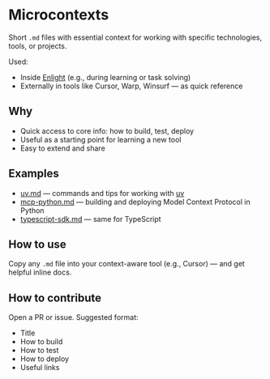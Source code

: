# Microcontexts

Short `.md` files with essential context for working with specific technologies, tools, or projects.

Used:
- Inside [Enlight](https://enlightby.ai) (e.g., during learning or task solving)
- Externally in tools like Cursor, Warp, Winsurf — as quick reference

## Why

- Quick access to core info: how to build, test, deploy
- Useful as a starting point for learning a new tool
- Easy to extend and share

## Examples

- [uv.md](astral-sh/uv.md) — commands and tips for working with [uv](https://github.com/astral-sh/uv)
- [mcp-python.md](modelcontextprotocol/mcp-python.md) — building and deploying Model Context Protocol in Python
- [typescript-sdk.md](modelcontextprotocol/typescript-sdk.md) — same for TypeScript

## How to use

Copy any `.md` file into your context-aware tool (e.g., Cursor) — and get helpful inline docs.

## How to contribute

Open a PR or issue. Suggested format:
- Title
- How to build
- How to test
- How to deploy
- Useful links